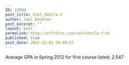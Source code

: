 ```yaml
---
ID: 12094
post_title: Viel,Sheila F
author: Joel DesArmo
post_excerpt: ""
layout: post
permalink: http://effrtlss.com/vielsheila-f-6/
published: true
post_date: 2012-11-02 20:49:57
---
```

<p>Average GPA in Spring 2012 for first course listed: 2.547</p>
